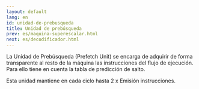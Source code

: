 ```yaml
---
layout: default
lang: en
id: unidad-de-prebusqueda
title: Unidad de prebúsqueda
prev: es/maquina-superescalar.html
next: es/decodificador.html
---
```


La Unidad de Prebúsqueda (Prefetch Unit) se encarga de adquirir de forma transparente al resto de la máquina las instrucciones del flujo de ejecución.
Para ello tiene en cuenta la tabla de predicción de salto.

Esta unidad mantiene en cada ciclo hasta 2 x Emisión instrucciones.